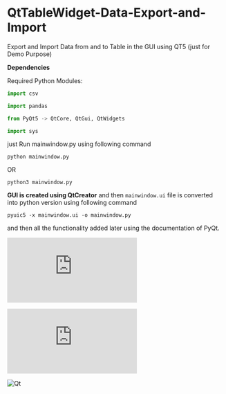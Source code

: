 # QtTableWidget-Data-Export-and-Import
Export and Import Data from and to Table in the GUI using QT5 (just for Demo Purpose)

**Dependencies**

Required Python Modules:

```python
import csv

import pandas

from PyQt5 -> QtCore, QtGui, QtWidgets

import sys
```
just Run mainwindow.py using following command

```
python mainwindow.py
```
OR
```
python3 mainwindow.py
```

**GUI is created using QtCreator** and then `mainwindow.ui` file is converted into python version using following command

```
pyuic5 -x mainwindow.ui -o mainwindow.py
```

and then all the functionality added later using the documentation of PyQt.

![PyQt Documentation of All Classes](https://www.riverbankcomputing.com/static/Docs/PyQt4/classes.html)

![Documentation of All C++ Qt Classes](https://doc.qt.io/qt-5/classes.html)

![Qt](https://doc.qt.io/qt-5/images/used-in-examples/drilldown/images/qt-creator.png)
